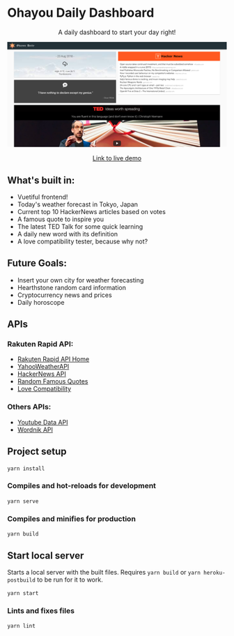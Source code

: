 # Ohayou Daily Dashboard

<p align="center">
  A daily dashboard to start your day right!
</p>

<p align="center">
  <img alt="preview" title="preview" src="public/img/header.png">
</p>

<p align="center">
  <a href="https://ohayou-daily.herokuapp.com/">Link to live demo</a>
</p>
  
## What's built in:

- Vuetiful frontend!
- Today's weather forecast in Tokyo, Japan
- Current top 10 HackerNews articles based on votes
- A famous quote to inspire you
- The latest TED Talk for some quick learning
- A daily new word with its definition
- A love compatibility tester, because why not?

## Future Goals:

- Insert your own city for weather forecasting
- Hearthstone random card information
- Cryptocurrency news and prices
- Daily horoscope

## APIs

### Rakuten Rapid API:

- [Rakuten Rapid API Home](https://english.api.rakuten.net/)
- [YahooWeatherAPI](https://english.api.rakuten.net/dimashirokov/api/YahooWeatherAPI)
- [HackerNews API](https://english.api.rakuten.net/dimashirokov/api/HackerNews)
- [Random Famous Quotes](https://english.api.rakuten.net/andruxnet/api/Random%20Famous%20Quotes)
- [Love Compatibility](https://api.rakuten.net/ajith/api/Love%20Calculator)

### Others APIs:

- [Youtube Data API](https://developers.google.com/youtube/v3/)
- [Wordnik API](https://developer.wordnik.com/)

## Project setup

```
yarn install
```

### Compiles and hot-reloads for development

```
yarn serve
```

### Compiles and minifies for production

```
yarn build
```

## Start local server

Starts a local server with the built files. Requires `yarn build` or `yarn heroku-postbuild` to be run for it to work.

```
yarn start
```

### Lints and fixes files

```
yarn lint
```
